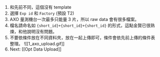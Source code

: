 1. 和先前不同，這個沒有 template
2. 選擇 `Exp id` 和 `Factory` (預設 T2)
3. AXO 量測機台一次最多只能量 3 片，所以 raw data 會有很多檔案。
4. 檔名請命名如 `{short_id}+{short_id}+{short_id}` 的形式，這點金賢已很熟煉，和他說明沒有問題。
5. 不要依條件放在不同資料夾，放在一起上傳即可，條件會依先前上傳的條件表整理。
![[1_axo_upload.gif]]
5. Next: [[Opt Data Upload]]